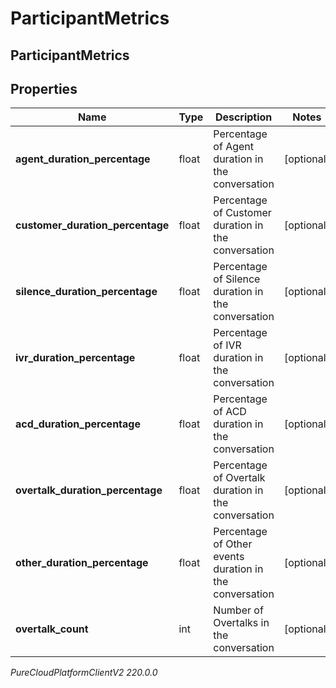 # ParticipantMetrics

## ParticipantMetrics

## Properties

|Name | Type | Description | Notes|
|------------ | ------------- | ------------- | -------------|
| **agent_duration_percentage** | float | Percentage of Agent duration in the conversation | [optional] |
| **customer_duration_percentage** | float | Percentage of Customer duration in the conversation | [optional] |
| **silence_duration_percentage** | float | Percentage of Silence duration in the conversation | [optional] |
| **ivr_duration_percentage** | float | Percentage of IVR duration in the conversation | [optional] |
| **acd_duration_percentage** | float | Percentage of ACD duration in the conversation | [optional] |
| **overtalk_duration_percentage** | float | Percentage of Overtalk duration in the conversation | [optional] |
| **other_duration_percentage** | float | Percentage of Other events duration in the conversation | [optional] |
| **overtalk_count** | int | Number of Overtalks in the conversation | [optional] |



_PureCloudPlatformClientV2 220.0.0_
